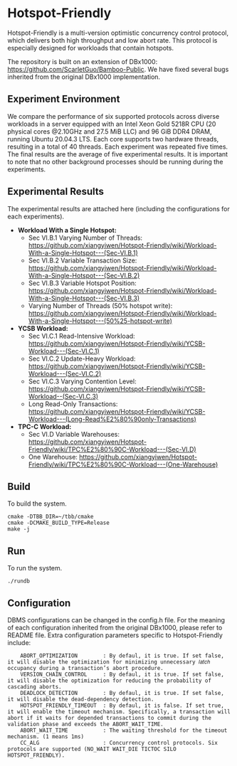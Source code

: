 Hotspot-Friendly
==============
Hotspot-Friendly is a multi-version optimistic concurrency control protocol, which delivers both high throughput and low abort rate. This protocol is especially designed for workloads that contain hotspots. 

The repository is built on an extension of DBx1000: https://github.com/ScarletGuo/Bamboo-Public. We have fixed several bugs inherited from the original DBx1000 implementation.


Experiment Environment
------------
We compare the performance of six supported protocols across diverse workloads in a server equipped with an Intel Xeon Gold 5218R CPU (20 physical cores @2.10GHz and 27.5 MiB LLC) and 96 GiB DDR4 DRAM, running Ubuntu 20.04.3 LTS. Each core supports two hardware threads, resulting in a total of 40 threads. Each experiment was repeated five times. The final results are the average of five experimental results. It is important to note that no other background processes should be running during the experiments. 

Experimental Results
------------
The experimental results are attached here (including the configurations for each experiments).
- **Workload With a Single Hotspot:**
  - Sec VI.B.1  Varying Number of Threads: https://github.com/xiangyiwen/Hotspot-Friendly/wiki/Workload-With-a-Single-Hotspot---(Sec-VI.B.1)
  - Sec VI.B.2  Variable Transaction Size: https://github.com/xiangyiwen/Hotspot-Friendly/wiki/Workload-With-a-Single-Hotspot---(Sec-VI.B.2)
  - Sec VI.B.3  Variable Hotspot Position: https://github.com/xiangyiwen/Hotspot-Friendly/wiki/Workload-With-a-Single-Hotspot---(Sec-VI.B.3)
  - Varying Number of Threads (50% hotspot write): https://github.com/xiangyiwen/Hotspot-Friendly/wiki/Workload-With-a-Single-Hotspot---(50%25-hotspot-write)
- **YCSB Workload:**
  - Sec VI.C.1  Read-Intensive Workload: https://github.com/xiangyiwen/Hotspot-Friendly/wiki/YCSB-Workload---(Sec-VI.C.1)
  - Sec VI.C.2  Update-Heavy Workload: https://github.com/xiangyiwen/Hotspot-Friendly/wiki/YCSB-Workload---(Sec-VI.C.2)
  - Sec VI.C.3  Varying Contention Level: https://github.com/xiangyiwen/Hotspot-Friendly/wiki/YCSB-Workload--(Sec-VI.C.3)
  - Long Read-Only Transactions: https://github.com/xiangyiwen/Hotspot-Friendly/wiki/YCSB-Workload---(Long-Read%E2%80%90only-Transactions)
- **TPC-C Workload:**
  - Sec VI.D  Variable Warehouses: https://github.com/xiangyiwen/Hotspot-Friendly/wiki/TPC%E2%80%90C-Workload---(Sec-VI.D)
  - One Warehouse: https://github.com/xiangyiwen/Hotspot-Friendly/wiki/TPC%E2%80%90C-Workload---(One-Warehouse)




Build
------------

To build the system.

    cmake -DTBB_DIR=~/tbb/cmake
    cmake -DCMAKE_BUILD_TYPE=Release
    make -j
    
    
    
Run
------------

To run the system.

    ./rundb
    
    

Configuration
---------------

DBMS configurations can be changed in the config.h file. For the meaning of each configuration inherited from the original DBx1000, please refer to README file. 
Extra configuration parameters specific to Hotspot-Friendly include: 
```
    ABORT_OPTIMIZATION        : By defaul, it is true. If set false, it will disable the optimization for minimizing unnecessary 𝑙𝑎𝑡𝑐ℎ occupancy during a transaction’s abort procedure.
    VERSION_CHAIN_CONTROL     : By defaul, it is true. If set false, it will disable the optimization for reducing the probability of cascading aborts.
    DEADLOCK_DETECTION        : By defaul, it is true. If set false, it will disable the dead-dependency detection.
    HOTSPOT_FRIENDLY_TIMEOUT  : By defaul, it is false. If set true, it will enable the timeout mechanism. Specifically, a transaction will abort if it waits for depended transactions to commit during the validation phase and exceeds the ABORT_WAIT_TIME.
    ABORT_WAIT_TIME           : The waiting threshold for the timeout mechanism. (1 means 1ms)
    CC_ALG                    : Concurrency control protocols. Six protocols are supported (NO_WAIT WAIT_DIE TICTOC SILO HOTSPOT_FRIENDLY).
```

